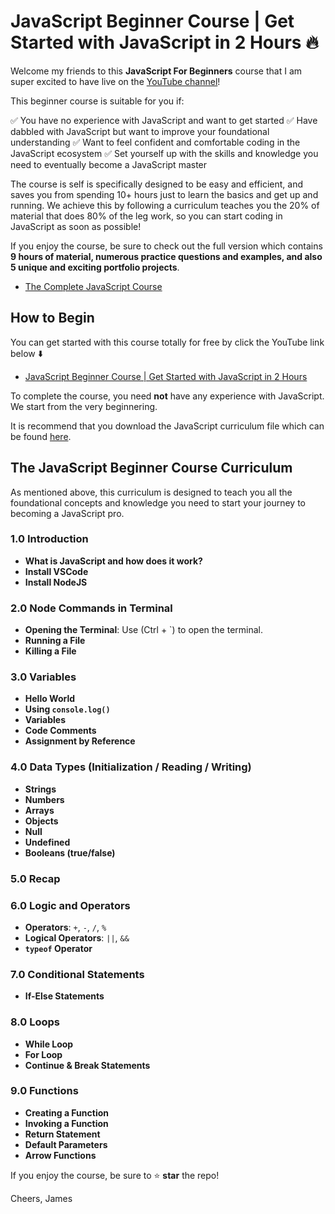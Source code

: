 # JavaScript Beginner Course | Get Started with JavaScript in 2 Hours 🔥

Welcome my friends to this **JavaScript For Beginners** course that I am super excited to have live on the [YouTube channel](https://www.youtube.com/smoljames)!

This beginner course is suitable for you if:

✅ You have no experience with JavaScript and want to get started 
✅ Have dabbled with JavaScript but want to improve your foundational understanding 
✅ Want to feel confident and comfortable coding in the JavaScript ecosystem 
✅ Set yourself up with the skills and knowledge you need to eventually become a JavaScript master

The course is self is specifically designed to be easy and efficient, and saves you from spending 10+ hours just to learn the basics and get up and running. We achieve this by following a curriculum teaches you the 20% of material that does 80% of the leg work, so you can start coding in JavaScript as soon as possible!

If you enjoy the course, be sure to check out the full version which contains **9 hours of material, numerous practice questions and examples, and also 5 unique and exciting portfolio projects**.

* [The Complete JavaScript Course]()

## How to Begin

You can get started with this course totally for free by click the YouTube link below ⬇️

* [JavaScript Beginner Course | Get Started with JavaScript in 2 Hours]()

To complete the course, you need **not** have any experience with JavaScript. We start from the very beginnering.

It is recommend that you download the JavaScript curriculum file which can be found [here](). 

## The JavaScript Beginner Course Curriculum

As mentioned above, this curriculum is designed to teach you all the foundational concepts and knowledge you need to start your journey to becoming a JavaScript pro.

### 1.0 Introduction
- **What is JavaScript and how does it work?**
- **Install VSCode**
- **Install NodeJS**

### 2.0 Node Commands in Terminal
- **Opening the Terminal**: Use (Ctrl + `) to open the terminal.
- **Running a File**
- **Killing a File**

### 3.0 Variables
- **Hello World**
- **Using `console.log()`**
- **Variables**
- **Code Comments**
- **Assignment by Reference**

### 4.0 Data Types (Initialization / Reading / Writing)
- **Strings**
- **Numbers**
- **Arrays**
- **Objects**
- **Null**
- **Undefined**
- **Booleans (true/false)**

### 5.0 Recap

### 6.0 Logic and Operators
- **Operators**: `+`, `-`, `/`, `%`
- **Logical Operators**: `||`, `&&`
- **`typeof` Operator**

### 7.0 Conditional Statements
- **If-Else Statements**

### 8.0 Loops
- **While Loop**
- **For Loop**
- **Continue & Break Statements**

### 9.0 Functions
- **Creating a Function**
- **Invoking a Function**
- **Return Statement**
- **Default Parameters**
- **Arrow Functions**

If you enjoy the course, be sure to ⭐️ **star** the repo!

Cheers,
James